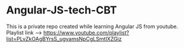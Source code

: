 # Angular-JS-tech-CBT
This is a private repo created while learning Angular JS from youtube. Playlist link --> https://www.youtube.com/playlist?list=PLvZkOAgBYrsS_ugyamsNpCgLSmtIXZGiz
